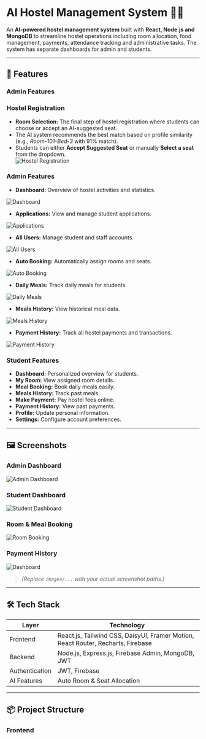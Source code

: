 # AI Hostel Management System 🏨🤖

An **AI-powered hostel management system** built with **React, Node.js and MongoDB** to streamline hostel operations including room allocation, food management, payments, attendance tracking and administrative tasks. The system has separate dashboards for admin and students.

---

## 🚀 Features
### Admin Features

### Hostel Registration
- **Room Selection:** The final step of hostel registration where students can choose or accept an AI-suggested seat.  
- The AI system recommends the best match based on profile similarity (e.g., *Room-101-Bed-3* with 91% match).  
- Students can either **Accept Suggested Seat** or manually **Select a seat** from the dropdown.  
  ![Hostel Registration](https://i.ibb.co.com/gZCY2N8n/Screenshot-2025-09-25-203220.png)


### Admin Features
- **Dashboard:** Overview of hostel activities and statistics.  
  
![Dashboard](https://i.ibb.co/9HZDqn2R/dashboard.png)

- **Applications:** View and manage student applications.  
  
![Applications](https://i.ibb.co/ksPnyhVz/application.png)

- **All Users:** Manage student and staff accounts.  
  
![All Users](https://i.ibb.co/0pfMwmK0/all-user.png)

- **Auto Booking:** Automatically assign rooms and seats.  
  
![Auto Booking](https://i.ibb.co/fY5qbLVP/auto-booking.png)

- **Daily Meals:** Track daily meals for students.  
  
![Daily Meals](https://i.ibb.co/XZsSbrHX/daily-meals.png)

- **Meals History:** View historical meal data.  
  
![Meals History](https://i.ibb.co/G38vsS9y/daily-meal-history.png)

- **Payment History:** Track all hostel payments and transactions.  

![Payment History](https://i.ibb.co.com/mrkLNSZ1/payment.png)


### Student Features
- **Dashboard:** Personalized overview for students.  
- **My Room:** View assigned room details.  
- **Meal Booking:** Book daily meals easily.  
- **Meals History:** Track past meals.  
- **Make Payment:** Pay hostel fees online.  
- **Payment History:** View past payments.  
- **Profile:** Update personal information.  
- **Settings:** Configure account preferences.  

---

## 🖼️ Screenshots

### Admin Dashboard
![Admin Dashboard](images/admin_dashboard.png)

### Student Dashboard
![Student Dashboard](images/student_dashboard.png)

### Room & Meal Booking
![Room Booking](images/room_booking.png)

### Payment History

![Dashboard](https://i.ibb.co.com/k2W6xjWr/payment.png)

> *(Replace `images/...` with your actual screenshot paths.)*

---

## 🛠️ Tech Stack

| Layer       | Technology |
|------------|------------|
| Frontend   | React.js, Tailwind CSS, DaisyUI, Framer Motion, React Router, Recharts, Firebase |
| Backend    | Node.js, Express.js, Firebase Admin, MongoDB, JWT |
| Authentication | JWT, Firebase |
| AI Features | Auto Room & Seat Allocation |

---

## 📦 Project Structure

### Frontend
